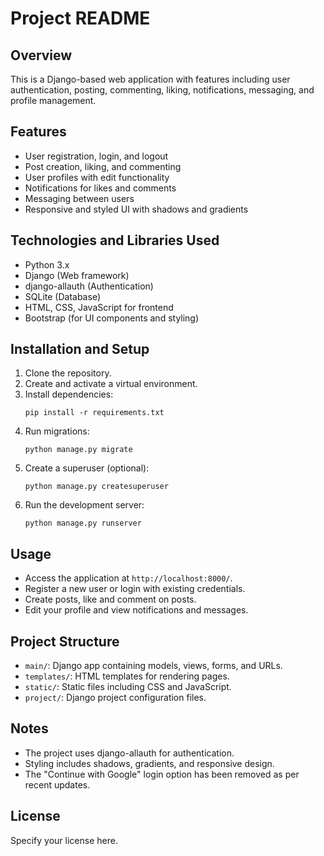 # Project README

## Overview
This is a Django-based web application with features including user authentication, posting, commenting, liking, notifications, messaging, and profile management.

## Features
- User registration, login, and logout
- Post creation, liking, and commenting
- User profiles with edit functionality
- Notifications for likes and comments
- Messaging between users
- Responsive and styled UI with shadows and gradients

## Technologies and Libraries Used
- Python 3.x
- Django (Web framework)
- django-allauth (Authentication)
- SQLite (Database)
- HTML, CSS, JavaScript for frontend
- Bootstrap (for UI components and styling)

## Installation and Setup
1. Clone the repository.
2. Create and activate a virtual environment.
3. Install dependencies:
   ```
   pip install -r requirements.txt
   ```
4. Run migrations:
   ```
   python manage.py migrate
   ```
5. Create a superuser (optional):
   ```
   python manage.py createsuperuser
   ```
6. Run the development server:
   ```
   python manage.py runserver
   ```

## Usage
- Access the application at `http://localhost:8000/`.
- Register a new user or login with existing credentials.
- Create posts, like and comment on posts.
- Edit your profile and view notifications and messages.

## Project Structure
- `main/`: Django app containing models, views, forms, and URLs.
- `templates/`: HTML templates for rendering pages.
- `static/`: Static files including CSS and JavaScript.
- `project/`: Django project configuration files.

## Notes
- The project uses django-allauth for authentication.
- Styling includes shadows, gradients, and responsive design.
- The "Continue with Google" login option has been removed as per recent updates.

## License
Specify your license here.

